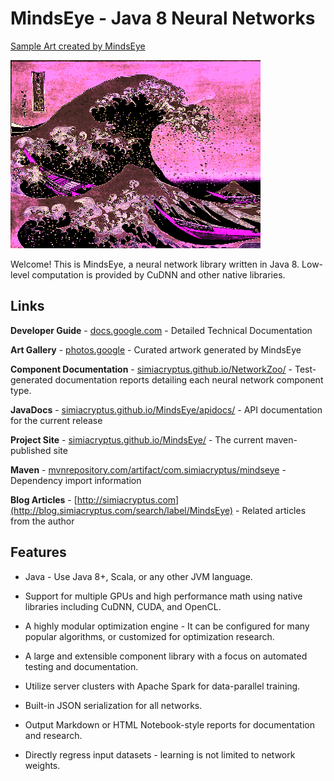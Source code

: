 

# MindsEye - Java 8 Neural Networks

[Sample Art created by MindsEye](Mindseye_Textart.png)
 
[![Sample Painting created by MindsEye](0.gif)](https://photos.app.goo.gl/5SeREKdmYuIzMSv12)
 
Welcome! This is MindsEye, a neural network library written in Java 8. Low-level computation is provided by CuDNN and other native libraries.

## Links

**Developer Guide** - [docs.google.com](https://docs.google.com/document/d/15SzONTa9D5sR-3fehFPm_GWCQxhht0A7IjR_1_vIlk4/edit?usp=sharing) - Detailed Technical Documentation

**Art Gallery** - [photos.google](https://photos.app.goo.gl/5SeREKdmYuIzMSv12) - Curated artwork generated by MindsEye

**Component Documentation** - [simiacryptus.github.io/NetworkZoo/](https://simiacryptus.github.io/NetworkZoo/layers/index.html) - Test-generated documentation reports detailing each neural network component type.

**JavaDocs** - [simiacryptus.github.io/MindsEye/apidocs/](https://simiacryptus.github.io/MindsEye/apidocs/index.html) - API documentation for the current release

**Project Site** - [simiacryptus.github.io/MindsEye/](https://simiacryptus.github.io/MindsEye/) - The current maven-published site

**Maven** - [mvnrepository.com/artifact/com.simiacryptus/mindseye](http://mvnrepository.com/artifact/com.simiacryptus/mindseye) - Dependency import information

**Blog Articles** - [http://simiacryptus.com](http://blog.simiacryptus.com/search/label/MindsEye) - Related articles from the author

## Features

* Java - Use Java 8+, Scala, or any other JVM language.

* Support for multiple GPUs and high performance math using native libraries including CuDNN, CUDA, and OpenCL.

* A highly modular optimization engine - It can be configured for many popular algorithms, or customized for optimization research. 

* A large and extensible component library with a focus on automated testing and documentation.

* Utilize server clusters with Apache Spark for data-parallel training.

* Built-in JSON serialization for all networks.

* Output Markdown or HTML Notebook-style reports for documentation and research.

* Directly regress input datasets - learning is not limited to network weights.

